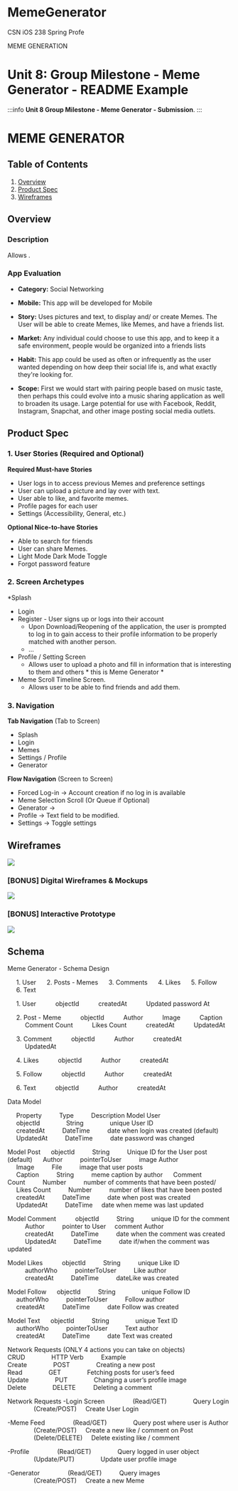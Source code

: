# MemeGenerator

CSN iOS 238 Spring Profe

MEME GENERATION

Unit 8: Group Milestone  - Meme Generator - README Example
===

:::info
**Unit 8 Group Milestone - Meme Generator - Submission**.
:::

# MEME GENERATOR

## Table of Contents
1. [Overview](#Overview)
1. [Product Spec](#Product-Spec)
1. [Wireframes](#Wireframes)

## Overview
### Description
Allows .

### App Evaluation
- **Category:** Social Networking
- **Mobile:**
This app will be developed for Mobile 

- **Story:** 
Uses pictures and text, to display and/ or create Memes. The User will be able to create Memes, like Memes, and have a friends list.

- **Market:** Any individual could choose to use this app, and to keep it a safe environment, people would be organized into a friends lists

- **Habit:** This app could be used as often or infrequently as the user wanted depending on how deep their social life is, and what exactly they're looking for.

- **Scope:** First we would start with pairing people based on music taste, then perhaps this could evolve into a music sharing application as well to broaden its usage. Large potential for use with Facebook, Reddit, Instagram, Snapchat, and other image posting social media outlets.

## Product Spec
### 1. User Stories (Required and Optional)

**Required Must-have Stories**

* User logs in to access previous Memes and preference settings
* User can upload a picture and lay over with text.
* User able to like, and favorite memes.
* Profile pages for each user
* Settings (Accessibility, General, etc.)

**Optional Nice-to-have Stories**

*  Able to search for friends
*  User can share Memes.
* Light Mode Dark Mode Toggle
* Forgot password feature

### 2. Screen Archetypes

*Splash
* Login 
* Register - User signs up or logs into their account
   * Upon Download/Reopening of the application, the user is prompted to log in to gain access to their profile information to be properly matched with another person. 
   * …
* Profile  / Setting Screen 
   * Allows user to upload a photo and fill in information that is interesting to them and others
         * this is Meme Generator *
* Meme Scroll  Timeline Screen.
   * Allows user to be able to find friends and add them.


### 3. Navigation

**Tab Navigation** (Tab to Screen)

* Splash
* Login
* Memes
* Settings / Profile
* Generator

**Flow Navigation** (Screen to Screen)
* Forced Log-in -> Account creation if no log in is available
* Meme Selection Scroll (Or Queue if Optional)
* Generator ->
* Profile -> Text field to be modified. 
* Settings -> Toggle settings



## Wireframes
<img src="https://github.com/jtmlock/MemeGenerator/blob/master/Meme%20Generator%20WireFrame.jpg"><br>

### [BONUS] Digital Wireframes & Mockups
<img src="https://github.com/jtmlock/MemeGenerator/blob/master/Meme%20Generator%20Digital%20Wireframe.jpg"><br>

### [BONUS] Interactive Prototype
<img src="http://g.recordit.co/GcLpBNYKa7.gif"><br>

## Schema

Meme Generator - Schema Design

&nbsp;&nbsp;&nbsp;&nbsp;&nbsp;1. User 
&nbsp;&nbsp;&nbsp;&nbsp;&nbsp;2. Posts - Memes
&nbsp;&nbsp;&nbsp;&nbsp;&nbsp;3. Comments
&nbsp;&nbsp;&nbsp;&nbsp;&nbsp;4. Likes
&nbsp;&nbsp;&nbsp;&nbsp;&nbsp;5. Follow
&nbsp;&nbsp;&nbsp;&nbsp;&nbsp;6. Text

&nbsp;&nbsp;&nbsp;&nbsp;&nbsp;1. User
&nbsp;&nbsp;&nbsp;&nbsp;&nbsp;&nbsp;&nbsp;&nbsp;&nbsp;&nbsp;objectId
&nbsp;&nbsp;&nbsp;&nbsp;&nbsp;&nbsp;&nbsp;&nbsp;&nbsp;&nbsp;createdAt
&nbsp;&nbsp;&nbsp;&nbsp;&nbsp;&nbsp;&nbsp;&nbsp;&nbsp;&nbsp;Updated password At

&nbsp;&nbsp;&nbsp;&nbsp;&nbsp;2. Post - Meme
&nbsp;&nbsp;&nbsp;&nbsp;&nbsp;&nbsp;&nbsp;&nbsp;&nbsp;&nbsp;objectId
&nbsp;&nbsp;&nbsp;&nbsp;&nbsp;&nbsp;&nbsp;&nbsp;&nbsp;&nbsp;Author
&nbsp;&nbsp;&nbsp;&nbsp;&nbsp;&nbsp;&nbsp;&nbsp;&nbsp;&nbsp;Image
&nbsp;&nbsp;&nbsp;&nbsp;&nbsp;&nbsp;&nbsp;&nbsp;&nbsp;&nbsp;Caption
&nbsp;&nbsp;&nbsp;&nbsp;&nbsp;&nbsp;&nbsp;&nbsp;&nbsp;&nbsp;Comment Count
&nbsp;&nbsp;&nbsp;&nbsp;&nbsp;&nbsp;&nbsp;&nbsp;&nbsp;&nbsp;Likes Count
&nbsp;&nbsp;&nbsp;&nbsp;&nbsp;&nbsp;&nbsp;&nbsp;&nbsp;&nbsp;createdAt
&nbsp;&nbsp;&nbsp;&nbsp;&nbsp;&nbsp;&nbsp;&nbsp;&nbsp;&nbsp;UpdatedAt

&nbsp;&nbsp;&nbsp;&nbsp;&nbsp;3. Comment
&nbsp;&nbsp;&nbsp;&nbsp;&nbsp;&nbsp;&nbsp;&nbsp;&nbsp;&nbsp;objectId
&nbsp;&nbsp;&nbsp;&nbsp;&nbsp;&nbsp;&nbsp;&nbsp;&nbsp;&nbsp;Author
&nbsp;&nbsp;&nbsp;&nbsp;&nbsp;&nbsp;&nbsp;&nbsp;&nbsp;&nbsp;createdAt
&nbsp;&nbsp;&nbsp;&nbsp;&nbsp;&nbsp;&nbsp;&nbsp;&nbsp;&nbsp;UpdatedAt

&nbsp;&nbsp;&nbsp;&nbsp;&nbsp;4. Likes
&nbsp;&nbsp;&nbsp;&nbsp;&nbsp;&nbsp;&nbsp;&nbsp;&nbsp;&nbsp;objectId
&nbsp;&nbsp;&nbsp;&nbsp;&nbsp;&nbsp;&nbsp;&nbsp;&nbsp;&nbsp;Author
&nbsp;&nbsp;&nbsp;&nbsp;&nbsp;&nbsp;&nbsp;&nbsp;&nbsp;&nbsp;createdAt

&nbsp;&nbsp;&nbsp;&nbsp;&nbsp;5. Follow
&nbsp;&nbsp;&nbsp;&nbsp;&nbsp;&nbsp;&nbsp;&nbsp;&nbsp;&nbsp;objectId
&nbsp;&nbsp;&nbsp;&nbsp;&nbsp;&nbsp;&nbsp;&nbsp;&nbsp;&nbsp;Author
&nbsp;&nbsp;&nbsp;&nbsp;&nbsp;&nbsp;&nbsp;&nbsp;&nbsp;&nbsp;createdAt

&nbsp;&nbsp;&nbsp;&nbsp;&nbsp;6. Text
&nbsp;&nbsp;&nbsp;&nbsp;&nbsp;&nbsp;&nbsp;&nbsp;&nbsp;&nbsp;objectId
&nbsp;&nbsp;&nbsp;&nbsp;&nbsp;&nbsp;&nbsp;&nbsp;&nbsp;&nbsp;Author
&nbsp;&nbsp;&nbsp;&nbsp;&nbsp;&nbsp;&nbsp;&nbsp;&nbsp;&nbsp;createdAt

Data Model

&nbsp;&nbsp;&nbsp;&nbsp;&nbsp;Property&nbsp;&nbsp;&nbsp;&nbsp;&nbsp;&nbsp;&nbsp;&nbsp;&nbsp;&nbsp;Type&nbsp;&nbsp;&nbsp;&nbsp;&nbsp;&nbsp;&nbsp;&nbsp;&nbsp;&nbsp;Description
Model	User
&nbsp;&nbsp;&nbsp;&nbsp;&nbsp;objectId&nbsp;&nbsp;&nbsp;&nbsp;&nbsp;&nbsp;&nbsp;&nbsp;&nbsp;&nbsp;&nbsp;&nbsp;&nbsp;&nbsp;&nbsp;String&nbsp;&nbsp;&nbsp;&nbsp;&nbsp;&nbsp;&nbsp;&nbsp;&nbsp;&nbsp;&nbsp;&nbsp;&nbsp;&nbsp;&nbsp;unique User ID
&nbsp;&nbsp;&nbsp;&nbsp;&nbsp;createdAt&nbsp;&nbsp;&nbsp;&nbsp;&nbsp;&nbsp;&nbsp;&nbsp;&nbsp;&nbsp;DateTime&nbsp;&nbsp;&nbsp;&nbsp;&nbsp;&nbsp;&nbsp;&nbsp;&nbsp;&nbsp;date when login was created (default)
&nbsp;&nbsp;&nbsp;&nbsp;&nbsp;UpdatedAt&nbsp;&nbsp;&nbsp;&nbsp;&nbsp;&nbsp;&nbsp;&nbsp;&nbsp;&nbsp;DateTime&nbsp;&nbsp;&nbsp;&nbsp;&nbsp;&nbsp;&nbsp;&nbsp;&nbsp;&nbsp;date password was changed

Model	Post 
&nbsp;&nbsp;&nbsp;&nbsp;&nbsp;objectId&nbsp;&nbsp;&nbsp;&nbsp;&nbsp;&nbsp;&nbsp;&nbsp;&nbsp;&nbsp;String&nbsp;&nbsp;&nbsp;&nbsp;&nbsp;&nbsp;&nbsp;&nbsp;&nbsp;&nbsp;Unique ID for the User post (default)
&nbsp;&nbsp;&nbsp;&nbsp;&nbsp;Author&nbsp;&nbsp;&nbsp;&nbsp;&nbsp;&nbsp;&nbsp;&nbsp;&nbsp;&nbsp;pointerToUser&nbsp;&nbsp;&nbsp;&nbsp;&nbsp;&nbsp;&nbsp;&nbsp;&nbsp;&nbsp;image Author
&nbsp;&nbsp;&nbsp;&nbsp;&nbsp;Image&nbsp;&nbsp;&nbsp;&nbsp;&nbsp;&nbsp;&nbsp;&nbsp;&nbsp;&nbsp;File&nbsp;&nbsp;&nbsp;&nbsp;&nbsp;&nbsp;&nbsp;&nbsp;&nbsp;&nbsp;image that user posts
&nbsp;&nbsp;&nbsp;&nbsp;&nbsp;Caption&nbsp;&nbsp;&nbsp;&nbsp;&nbsp;&nbsp;&nbsp;&nbsp;&nbsp;&nbsp;String&nbsp;&nbsp;&nbsp;&nbsp;&nbsp;&nbsp;&nbsp;&nbsp;&nbsp;&nbsp;meme caption by author
&nbsp;&nbsp;&nbsp;&nbsp;&nbsp;Comment Count&nbsp;&nbsp;&nbsp;&nbsp;&nbsp;&nbsp;&nbsp;&nbsp;&nbsp;&nbsp;Number&nbsp;&nbsp;&nbsp;&nbsp;&nbsp;&nbsp;&nbsp;&nbsp;&nbsp;&nbsp;number of comments that have been posted/&nbsp;&nbsp;&nbsp;&nbsp;&nbsp;
&nbsp;&nbsp;&nbsp;&nbsp;&nbsp;Likes Count&nbsp;&nbsp;&nbsp;&nbsp;&nbsp;&nbsp;&nbsp;&nbsp;&nbsp;&nbsp;Number&nbsp;&nbsp;&nbsp;&nbsp;&nbsp;&nbsp;&nbsp;&nbsp;&nbsp;&nbsp;number of likes that have been posted
&nbsp;&nbsp;&nbsp;&nbsp;&nbsp;createdAt&nbsp;&nbsp;&nbsp;&nbsp;&nbsp;&nbsp;&nbsp;&nbsp;&nbsp;&nbsp;DateTime&nbsp;&nbsp;&nbsp;&nbsp;&nbsp;&nbsp;&nbsp;&nbsp;&nbsp;&nbsp;date when post was created 
&nbsp;&nbsp;&nbsp;&nbsp;&nbsp;UpdatedAt&nbsp;&nbsp;&nbsp;&nbsp;&nbsp;&nbsp;&nbsp;&nbsp;&nbsp;&nbsp;DateTime&nbsp;&nbsp;&nbsp;&nbsp;&nbsp;date when meme was last updated

Model Comment
&nbsp;&nbsp;&nbsp;&nbsp;&nbsp;&nbsp;&nbsp;&nbsp;&nbsp;&nbsp;objectId&nbsp;&nbsp;&nbsp;&nbsp;&nbsp;&nbsp;&nbsp;&nbsp;&nbsp;&nbsp;String&nbsp;&nbsp;&nbsp;&nbsp;&nbsp;&nbsp;&nbsp;&nbsp;&nbsp;&nbsp;unique ID for the comment
&nbsp;&nbsp;&nbsp;&nbsp;&nbsp;&nbsp;&nbsp;&nbsp;&nbsp;&nbsp;Author&nbsp;&nbsp;&nbsp;&nbsp;&nbsp;&nbsp;&nbsp;&nbsp;&nbsp;&nbsp;pointer to User&nbsp;&nbsp;&nbsp;&nbsp;&nbsp;comment Author
&nbsp;&nbsp;&nbsp;&nbsp;&nbsp;&nbsp;&nbsp;&nbsp;&nbsp;&nbsp;createdAt&nbsp;&nbsp;&nbsp;&nbsp;&nbsp;&nbsp;&nbsp;&nbsp;&nbsp;&nbsp;DateTime&nbsp;&nbsp;&nbsp;&nbsp;&nbsp;&nbsp;&nbsp;&nbsp;&nbsp;&nbsp;date when the comment was created
&nbsp;&nbsp;&nbsp;&nbsp;&nbsp;&nbsp;&nbsp;&nbsp;&nbsp;&nbsp;UpdatedAt&nbsp;&nbsp;&nbsp;&nbsp;&nbsp;&nbsp;&nbsp;&nbsp;&nbsp;&nbsp;DateTime&nbsp;&nbsp;&nbsp;&nbsp;&nbsp;&nbsp;&nbsp;&nbsp;&nbsp;&nbsp;date if/when the comment was updated

Model Likes
&nbsp;&nbsp;&nbsp;&nbsp;&nbsp;&nbsp;&nbsp;&nbsp;&nbsp;&nbsp;objectId&nbsp;&nbsp;&nbsp;&nbsp;&nbsp;&nbsp;&nbsp;&nbsp;&nbsp;&nbsp;String&nbsp;&nbsp;&nbsp;&nbsp;&nbsp;&nbsp;&nbsp;&nbsp;&nbsp;&nbsp;unique Like ID
&nbsp;&nbsp;&nbsp;&nbsp;&nbsp;&nbsp;&nbsp;&nbsp;&nbsp;&nbsp;authorWho&nbsp;&nbsp;&nbsp;&nbsp;&nbsp;&nbsp;&nbsp;&nbsp;&nbsp;&nbsp;pointerToUser&nbsp;&nbsp;&nbsp;&nbsp;&nbsp;&nbsp;&nbsp;&nbsp;&nbsp;&nbsp;Like author
&nbsp;&nbsp;&nbsp;&nbsp;&nbsp;&nbsp;&nbsp;&nbsp;&nbsp;&nbsp;createdAt&nbsp;&nbsp;&nbsp;&nbsp;&nbsp;&nbsp;&nbsp;&nbsp;&nbsp;&nbsp;DateTime&nbsp;&nbsp;&nbsp;&nbsp;&nbsp;&nbsp;&nbsp;&nbsp;&nbsp;&nbsp;dateLike was created

Model Follow
&nbsp;&nbsp;&nbsp;&nbsp;&nbsp;objectId&nbsp;&nbsp;&nbsp;&nbsp;&nbsp;&nbsp;&nbsp;&nbsp;&nbsp;&nbsp;String&nbsp;&nbsp;&nbsp;&nbsp;&nbsp;&nbsp;&nbsp;&nbsp;&nbsp;&nbsp;&nbsp;&nbsp;&nbsp;&nbsp;&nbsp;unique Follow ID
&nbsp;&nbsp;&nbsp;&nbsp;&nbsp;authorWho&nbsp;&nbsp;&nbsp;&nbsp;&nbsp;&nbsp;&nbsp;&nbsp;&nbsp;&nbsp;pointerToUser&nbsp;&nbsp;&nbsp;&nbsp;&nbsp;&nbsp;&nbsp;&nbsp;&nbsp;&nbsp;Follow author
&nbsp;&nbsp;&nbsp;&nbsp;&nbsp;createdAt&nbsp;&nbsp;&nbsp;&nbsp;&nbsp;&nbsp;&nbsp;&nbsp;&nbsp;&nbsp;DateTime&nbsp;&nbsp;&nbsp;&nbsp;&nbsp;&nbsp;&nbsp;&nbsp;&nbsp;&nbsp;date Follow was created

Model Text
&nbsp;&nbsp;&nbsp;&nbsp;&nbsp;objectId&nbsp;&nbsp;&nbsp;&nbsp;&nbsp;&nbsp;&nbsp;&nbsp;&nbsp;&nbsp;String&nbsp;&nbsp;&nbsp;&nbsp;&nbsp;&nbsp;&nbsp;&nbsp;&nbsp;&nbsp;&nbsp;&nbsp;&nbsp;&nbsp;&nbsp;unique Text ID
&nbsp;&nbsp;&nbsp;&nbsp;&nbsp;authorWho&nbsp;&nbsp;&nbsp;&nbsp;&nbsp;&nbsp;&nbsp;&nbsp;&nbsp;&nbsp;pointerToUser&nbsp;&nbsp;&nbsp;&nbsp;&nbsp;&nbsp;&nbsp;&nbsp;&nbsp;&nbsp;Text author
&nbsp;&nbsp;&nbsp;&nbsp;&nbsp;createdAt&nbsp;&nbsp;&nbsp;&nbsp;&nbsp;&nbsp;&nbsp;&nbsp;&nbsp;&nbsp;DateTime&nbsp;&nbsp;&nbsp;&nbsp;&nbsp;&nbsp;&nbsp;&nbsp;&nbsp;&nbsp;date Text was created


Network Requests (ONLY 4 actions you can take on objects)
CRUD&nbsp;&nbsp;&nbsp;&nbsp;&nbsp;&nbsp;&nbsp;&nbsp;&nbsp;&nbsp;&nbsp;&nbsp;&nbsp;&nbsp;&nbsp;HTTP Verb&nbsp;&nbsp;&nbsp;&nbsp;&nbsp;&nbsp;&nbsp;&nbsp;&nbsp;&nbsp;Example
Create&nbsp;&nbsp;&nbsp;&nbsp;&nbsp;&nbsp;&nbsp;&nbsp;&nbsp;&nbsp;&nbsp;&nbsp;&nbsp;&nbsp;&nbsp;POST&nbsp;&nbsp;&nbsp;&nbsp;&nbsp;&nbsp;&nbsp;&nbsp;&nbsp;&nbsp;&nbsp;&nbsp;&nbsp;&nbsp;&nbsp;Creating a new post
Read&nbsp;&nbsp;&nbsp;&nbsp;&nbsp;&nbsp;&nbsp;&nbsp;&nbsp;&nbsp;&nbsp;&nbsp;&nbsp;&nbsp;&nbsp;GET&nbsp;&nbsp;&nbsp;&nbsp;&nbsp;&nbsp;&nbsp;&nbsp;&nbsp;&nbsp;&nbsp;&nbsp;&nbsp;&nbsp;&nbsp;Fetching posts for user’s feed
Update&nbsp;&nbsp;&nbsp;&nbsp;&nbsp;&nbsp;&nbsp;&nbsp;&nbsp;&nbsp;&nbsp;&nbsp;&nbsp;&nbsp;&nbsp;PUT&nbsp;&nbsp;&nbsp;&nbsp;&nbsp;&nbsp;&nbsp;&nbsp;&nbsp;&nbsp;&nbsp;&nbsp;&nbsp;&nbsp;&nbsp;Changing a user’s profile image
Delete&nbsp;&nbsp;&nbsp;&nbsp;&nbsp;&nbsp;&nbsp;&nbsp;&nbsp;&nbsp;&nbsp;&nbsp;&nbsp;&nbsp;&nbsp;DELETE&nbsp;&nbsp;&nbsp;&nbsp;&nbsp;&nbsp;&nbsp;&nbsp;&nbsp;&nbsp;Deleting a comment

Network Requests
-Login Screen
&nbsp;&nbsp;&nbsp;&nbsp;&nbsp;&nbsp;&nbsp;&nbsp;&nbsp;&nbsp;&nbsp;&nbsp;&nbsp;&nbsp;&nbsp;(Read/GET)&nbsp;&nbsp;&nbsp;&nbsp;&nbsp;&nbsp;&nbsp;&nbsp;&nbsp;&nbsp;&nbsp;&nbsp;&nbsp;&nbsp;&nbsp;Query Login
&nbsp;&nbsp;&nbsp;&nbsp;&nbsp;&nbsp;&nbsp;&nbsp;&nbsp;&nbsp;&nbsp;&nbsp;&nbsp;&nbsp;&nbsp;(Create/POST)&nbsp;&nbsp;&nbsp;&nbsp;&nbsp;Create User Login

-Meme Feed
&nbsp;&nbsp;&nbsp;&nbsp;&nbsp;&nbsp;&nbsp;&nbsp;&nbsp;&nbsp;&nbsp;&nbsp;&nbsp;&nbsp;&nbsp;(Read/GET)&nbsp;&nbsp;&nbsp;&nbsp;&nbsp;&nbsp;&nbsp;&nbsp;&nbsp;&nbsp;&nbsp;&nbsp;&nbsp;&nbsp;&nbsp;Query post where user is Author
&nbsp;&nbsp;&nbsp;&nbsp;&nbsp;&nbsp;&nbsp;&nbsp;&nbsp;&nbsp;&nbsp;&nbsp;&nbsp;&nbsp;&nbsp;(Create/POST)&nbsp;&nbsp;&nbsp;&nbsp;&nbsp;Create a new like / comment on Post
&nbsp;&nbsp;&nbsp;&nbsp;&nbsp;&nbsp;&nbsp;&nbsp;&nbsp;&nbsp;&nbsp;&nbsp;&nbsp;&nbsp;&nbsp;(Delete/DELETE)&nbsp;&nbsp;&nbsp;&nbsp;&nbsp;Delete existing like / comment

-Profile
&nbsp;&nbsp;&nbsp;&nbsp;&nbsp;&nbsp;&nbsp;&nbsp;&nbsp;&nbsp;&nbsp;&nbsp;&nbsp;&nbsp;&nbsp;(Read/GET)&nbsp;&nbsp;&nbsp;&nbsp;&nbsp;&nbsp;&nbsp;&nbsp;&nbsp;&nbsp;&nbsp;&nbsp;&nbsp;&nbsp;&nbsp;Query logged in user object
&nbsp;&nbsp;&nbsp;&nbsp;&nbsp;&nbsp;&nbsp;&nbsp;&nbsp;&nbsp;&nbsp;&nbsp;&nbsp;&nbsp;&nbsp;(Update/PUT)&nbsp;&nbsp;&nbsp;&nbsp;&nbsp;&nbsp;&nbsp;&nbsp;&nbsp;&nbsp;&nbsp;&nbsp;&nbsp;&nbsp;&nbsp;Update user profile image

-Generator
&nbsp;&nbsp;&nbsp;&nbsp;&nbsp;&nbsp;&nbsp;&nbsp;&nbsp;&nbsp;&nbsp;&nbsp;&nbsp;&nbsp;&nbsp;(Read/GET)&nbsp;&nbsp;&nbsp;&nbsp;&nbsp;&nbsp;&nbsp;&nbsp;&nbsp;&nbsp;Query images
&nbsp;&nbsp;&nbsp;&nbsp;&nbsp;&nbsp;&nbsp;&nbsp;&nbsp;&nbsp;&nbsp;&nbsp;&nbsp;&nbsp;&nbsp;(Create/POST)&nbsp;&nbsp;&nbsp;&nbsp;&nbsp;Create a new Meme
